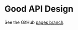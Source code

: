 # Good API Design

See the GitHub [pages branch](https://github.com/zdne/goodapi.design/tree/gh-pages). 
